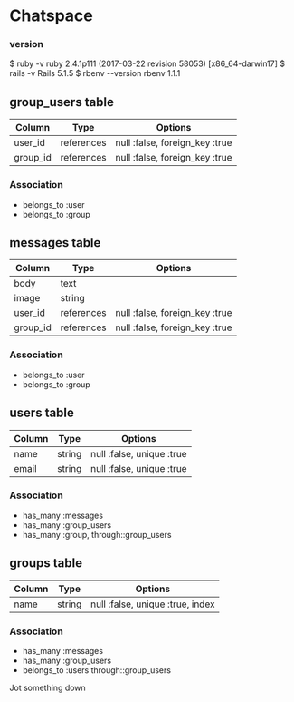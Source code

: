 # Chatspace

### version

$ ruby -v  ruby 2.4.1p111 (2017-03-22 revision 58053) [x86_64-darwin17]
$ rails -v  Rails 5.1.5
$ rbenv --version  rbenv 1.1.1


## group_users table

|Column|Type|Options|
|------|----|-------|
|user_id|references|null :false, foreign_key :true|
|group_id|references|null :false, foreign_key :true|

### Association
- belongs_to :user
- belongs_to :group

## messages table

|Column|Type|Options|
|------|----|-------|
|body|text|       |
|image|string|        |
|user_id|references|null :false, foreign_key :true|
|group_id|references|null :false, foreign_key :true|

### Association
- belongs_to :user
- belongs_to :group

## users table

|Column|Type|Options|
|------|----|-------|
|name|string|null :false, unique :true|
|email|string|null :false, unique :true|

### Association
- has_many :messages
- has_many :group_users
- has_many :group, through::group_users

## groups table

|Column|Type|Options|
|------|----|-------|
|name|string|null :false, unique :true, index|

### Association
- has_many :messages
- has_many :group_users
- belongs_to :users through::group_users

Jot something down
